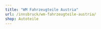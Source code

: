 ```yaml
---
title: "WM Fahrzeugteile Austria"
url: /innsbruck/wm-fahrzeugteile-austria/
shop: Autoteile
---
```

